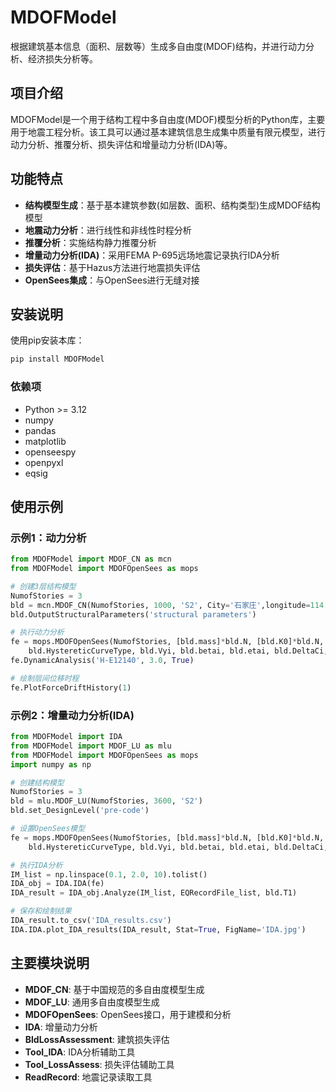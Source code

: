 # MDOFModel

根据建筑基本信息（面积、层数等）生成多自由度(MDOF)结构，并进行动力分析、经济损失分析等。

## 项目介绍

MDOFModel是一个用于结构工程中多自由度(MDOF)模型分析的Python库，主要用于地震工程分析。该工具可以通过基本建筑信息生成集中质量有限元模型，进行动力分析、推覆分析、损失评估和增量动力分析(IDA)等。

## 功能特点

- **结构模型生成**：基于基本建筑参数(如层数、面积、结构类型)生成MDOF结构模型
- **地震动力分析**：进行线性和非线性时程分析
- **推覆分析**：实施结构静力推覆分析
- **增量动力分析(IDA)**：采用FEMA P-695远场地震记录执行IDA分析
- **损失评估**：基于Hazus方法进行地震损失评估
- **OpenSees集成**：与OpenSees进行无缝对接

## 安装说明

使用pip安装本库：

```bash
pip install MDOFModel
```

### 依赖项

- Python >= 3.12
- numpy
- pandas
- matplotlib
- openseespy
- openpyxl
- eqsig

## 使用示例

### 示例1：动力分析

```python
from MDOFModel import MDOF_CN as mcn
from MDOFModel import MDOFOpenSees as mops

# 创建3层结构模型
NumofStories = 3
bld = mcn.MDOF_CN(NumofStories, 1000, 'S2', City='石家庄',longitude=114.52,latitude=38.05)
bld.OutputStructuralParameters('structural parameters')

# 执行动力分析
fe = mops.MDOFOpenSees(NumofStories, [bld.mass]*bld.N, [bld.K0]*bld.N, bld.DampingRatio,
    bld.HystereticCurveType, bld.Vyi, bld.betai, bld.etai, bld.DeltaCi, bld.tao)
fe.DynamicAnalysis('H-E12140', 3.0, True)

# 绘制层间位移时程
fe.PlotForceDriftHistory(1)
```

### 示例2：增量动力分析(IDA)

```python
from MDOFModel import IDA
from MDOFModel import MDOF_LU as mlu
from MDOFModel import MDOFOpenSees as mops
import numpy as np

# 创建结构模型
NumofStories = 3
bld = mlu.MDOF_LU(NumofStories, 3600, 'S2')
bld.set_DesignLevel('pre-code')

# 设置OpenSees模型
fe = mops.MDOFOpenSees(NumofStories, [bld.mass]*bld.N, [bld.K0]*bld.N, bld.DampingRatio,
    bld.HystereticCurveType, bld.Vyi, bld.betai, bld.etai, bld.DeltaCi, bld.tao)

# 执行IDA分析
IM_list = np.linspace(0.1, 2.0, 10).tolist()
IDA_obj = IDA.IDA(fe)
IDA_result = IDA_obj.Analyze(IM_list, EQRecordFile_list, bld.T1)

# 保存和绘制结果
IDA_result.to_csv('IDA_results.csv')
IDA.IDA.plot_IDA_results(IDA_result, Stat=True, FigName='IDA.jpg')
```

## 主要模块说明

- **MDOF_CN**: 基于中国规范的多自由度模型生成
- **MDOF_LU**: 通用多自由度模型生成
- **MDOFOpenSees**: OpenSees接口，用于建模和分析
- **IDA**: 增量动力分析
- **BldLossAssessment**: 建筑损失评估
- **Tool_IDA**: IDA分析辅助工具
- **Tool_LossAssess**: 损失评估辅助工具
- **ReadRecord**: 地震记录读取工具